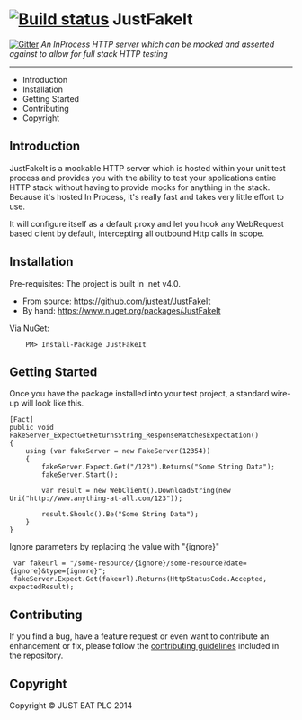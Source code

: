 [![Build status](https://ci.appveyor.com/api/projects/status/3c20wb6doej6wqv6?svg=true)](https://ci.appveyor.com/project/justeattech/justfakeit)
JustFakeIt
==========

[![Gitter](https://badges.gitter.im/Join%20Chat.svg)](https://gitter.im/justeat/JustFakeIt?utm_source=badge&utm_medium=badge&utm_campaign=pr-badge&utm_content=badge)
_An InProcess HTTP server which can be mocked and asserted against to allow for full stack HTTP testing_

---

* Introduction
* Installation
* Getting Started
* Contributing
* Copyright

## Introduction

JustFakeIt is a mockable HTTP server which is hosted within your unit test process and provides you with the ability to test your applications entire HTTP stack without having to provide mocks for anything in the stack. Because it's hosted In Process, it's really fast and takes very little effort to use.

It will configure itself as a default proxy and let you hook any WebRequest based client by default, intercepting all outbound Http calls in scope.

## Installation

Pre-requisites: The project is built in .net v4.0.

* From source: https://github.com/justeat/JustFakeIt
* By hand: https://www.nuget.org/packages/JustFakeIt

Via NuGet:

		PM> Install-Package JustFakeIt


## Getting Started

Once you have the package installed into your test project, a standard wire-up will look like this.

```
[Fact]
public void FakeServer_ExpectGetReturnsString_ResponseMatchesExpectation()
{    
    using (var fakeServer = new FakeServer(12354))
    {
        fakeServer.Expect.Get("/123").Returns("Some String Data");
        fakeServer.Start();

        var result = new WebClient().DownloadString(new Uri("http://www.anything-at-all.com/123"));

        result.Should().Be("Some String Data");
    }
}
```

Ignore parameters by replacing the value with "{ignore}"

```
 var fakeurl = "/some-resource/{ignore}/some-resource?date={ignore}&type={ignore}";
 fakeServer.Expect.Get(fakeurl).Returns(HttpStatusCode.Accepted, expectedResult);
```

## Contributing

If you find a bug, have a feature request or even want to contribute an enhancement or fix, please follow the [contributing guidelines](CONTRIBUTING.md) included in the repository.


## Copyright

Copyright © JUST EAT PLC 2014
